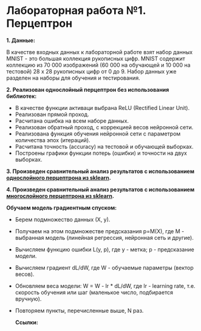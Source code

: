 # Лабораторная работа №1. Перцептрон

**1. Данные:**
   
   В качестве входных данных к лабораторной работе взят набор данных MNIST - это большая коллекция рукописных цифр. MNIST содержит        коллекцию из  70 000 изображений (60 000 на обучающей и 10 000 на тестовой) 28 x 28  рукописных цифр от 0 до 9. Набор данных уже       разделен на наборы для обучения и тестирования.
   
**2. Реализован однослойный перцептрон без использования библиотек:**
   - В качестве функции активаци выбрана ReLU (Rectified Linear Unit).
   - Реализован прямой проход.
   - Расчитана ошибка на всем наборе данных.
   - Реализован обратный проход, с коррекцией весов нейронной сети.
   - Реализована функция обучения нейронной сети с параметром количества эпох (итераций).
   - Расчитана точность (accuracy) на тестовой и обучающей выборках.
   - Построены графики функции потерь (ошибки) и точности на двух выборках.

**3. Произведен сравнительный анализ результатов с использованием [однослойного перцептрона из sklearn](https://scikit-learn.org/stable/modules/generated/sklearn.linear_model.Perceptron.html).**
     
**4. Произведен сравнительный анализ результатов с использованием [многослойного перцептрона из sklearn](https://scikit-learn.org/stable/modules/generated/sklearn.neural_network.MLPClassifier.html).**

**Обучаем модель градиентным спуском:**

- Берем подмножество данных (Х, у).
- Получаем на этом подмножестве предсказания р=М(Х), где М - выбранная модель (линейная регрессия, нейронная сеть и другие).
- Вычисляем функцию ошибки L(y, p), где у - метка; р - предсказание модели.
- Вычисляем градиент dL/dW, где W - обучаемые параметры (вектор весов).
- Обновляем веса модели: W = W - lr * dL/dW, где lr - learning rate, т.е. скорость обучения или шаг (маленькое число, подбирается вручную).
- Повторяем пункты, перечисленные выше, N раз.

  **Ссылки:**
  

